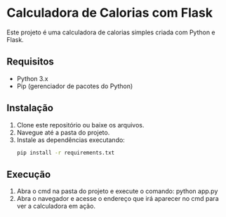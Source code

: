 # Calculadora de Calorias com Flask

Este projeto é uma calculadora de calorias simples criada com Python e Flask.

## Requisitos
- Python 3.x
- Pip (gerenciador de pacotes do Python)

## Instalação
1. Clone este repositório ou baixe os arquivos.
2. Navegue até a pasta do projeto.
3. Instale as dependências executando:
   ```bash
   pip install -r requirements.txt

## Execução 
1. Abra o cmd na pasta do projeto e execute o comando:
   python app.py
2. Abra o navegador e acesse o endereço que irá aparecer no cmd para ver a calculadora em ação.

